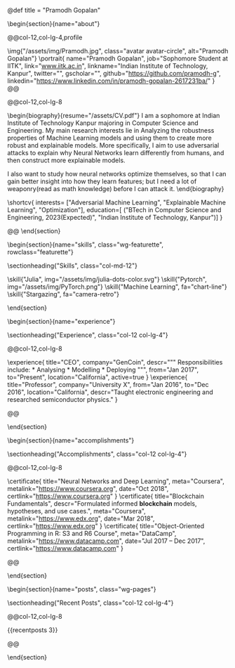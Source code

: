 @def title = "Pramodh Gopalan"

<!-- -----------------
     BIOGRAPHY SECTION
     ----------------- -->

\begin{section}{name="about"}

<!-- LEFT COLUMN -->
@@col-12,col-lg-4,profile

\img{"/assets/img/Pramodh.jpg", class="avatar avatar-circle", alt="Pramodh Gopalan"}
\portrait{
  name="Pramodh Gopalan",
  job="Sophomore Student at IITK",
  link="www.iitk.ac.in",
  linkname="Indian Institute of Technology, Kanpur",
  twitter="",
  gscholar="",
  github="https://github.com/pramodh-g",
  linkedin="https://www.linkedin.com/in/pramodh-gopalan-2617231ba/"
}
@@ <!-- end of column -->

<!-- RIGHT COLUMN -->
@@col-12,col-lg-8

\begin{biography}{resume="/assets/CV.pdf"}
  I am a sophomore at Indian Institute of Technology Kanpur majoring in Computer Science and Engineering. My main research interests lie in Analyzing the robustness properties of Machine Learning models and using them to create more robust and explainable models. More specifically, I aim to use adversarial attacks to explain why Neural Networks learn differently from humans, and then construct more explainable models. 
  
  I also want to study how neural networks optimize themselves, so that I can gain better insight into how they learn features; but I need a lot of weaponry(read as math knowledge) before I can attack it.
\end{biography}

\shortcv{
  interests= ["Adversarial Machine Learning", "Explainable Machine Learning", "Optimization"],
  education=[
    ("BTech in Computer Science and Engineering, 2023(Expected)", "Indian Institute of Technology, Kanpur")]
}

@@ <!-- end of column -->
\end{section}

<!-- --------------
     SKILLS SECTION
     -------------- -->

\begin{section}{name="skills", class="wg-featurette", rowclass="featurette"}

\sectionheading{"Skills", class="col-md-12"}

\skill{"Julia", img="/assets/img/julia-dots-color.svg"}
\skill{"Pytorch", img="/assets/img/PyTorch.png"}
\skill{"Machine Learning", fa="chart-line"}
\skill{"Stargazing", fa="camera-retro"}

\end{section}


<!-- ------------------
     EXPERIENCE SECTION
     ------------------ -->

\begin{section}{name="experience"}

\sectionheading{"Experience", class="col-12 col-lg-4"}

@@col-12,col-lg-8

\experience{
  title="CEO",
  company="GenCoin",
  descr="""
    Responsibilities include:
    * Analysing
    * Modelling
    * Deploying
    """,
  from="Jan 2017",
  to="Present",
  location="California",
  active=true
  }
\experience{
  title="Professor",
  company="University X",
  from="Jan 2016",
  to="Dec 2016",
  location="California",
  descr="Taught electronic engineering and researched semiconductor physics."
  }

@@

\end{section}

<!-- -----------------------
     ACCOMPLISHMENTS SECTION
     ----------------------- -->

\begin{section}{name="accomplishments"}

\sectionheading{"Accomplish­ments", class="col-12 col-lg-4"}

@@col-12,col-lg-8

\certificate{
  title="Neural Networks and Deep Learning",
  meta="Coursera",
  metalink="https://www.coursera.org",
  date="Oct 2018",
  certlink="https://www.coursera.org"
  }
\certificate{
  title="Blockchain Fundamentals",
  descr="Formulated informed **blockchain** models, hypotheses, and use cases.",
  meta="Coursera",
  metalink="https://www.edx.org",
  date="Mar 2018",
  certlink="https://www.edx.org"
  }
\certificate{
  title="Object-Oriented Programming in R: S3 and R6 Course",
  meta="DataCamp",
  metalink="https://www.datacamp.com",
  date="Jul 2017 – Dec 2017",
  certlink="https://www.datacamp.com"
}

@@

\end{section}

<!-- --------------------
     RECENT POSTS SECTION
     -------------------- -->

\begin{section}{name="posts", class="wg-pages"}

\sectionheading{"Recent Posts", class="col-12 col-lg-4"}

@@col-12,col-lg-8

{{recentposts 3}}

@@

\end{section}

<!-- -----------------
     PORTFOLIO SECTION XXX
     ----------------- -->

<!-- -------------
     TALKS SECTION XXX
     ------------- -->

<!-- --------------------
     FEATURED PUB SECTION XXX
     -------------------- -->

<!-- ---------------------------
     RECENT PUBLICATIONS SECTION XXX
     --------------------------- -->

